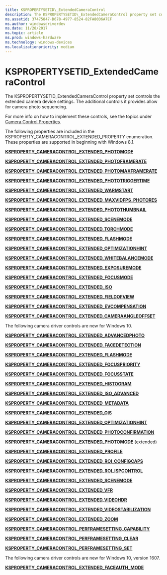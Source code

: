 ```yaml
---
title: KSPROPERTYSETID\_ExtendedCameraControl
description: The KSPROPERTYSETID\_ExtendedCameraControl property set controls the extended camera device settings. The additional controls it provides allow for camera photo sequencing.
ms.assetid: 37475847-D678-4977-8524-82FA80D6A7EF
ms.author: windowsdriverdev
ms.date: 11/28/2017
ms.topic: article
ms.prod: windows-hardware
ms.technology: windows-devices
ms.localizationpriority: medium
---
```


# KSPROPERTYSETID\_ExtendedCameraControl

The KSPROPERTYSETID\_ExtendedCameraControl property set controls the extended camera device settings. The additional controls it provides allow for camera photo sequencing.

For more info on how to implement these controls, see the topics under [Camera Control Properties](https://docs.microsoft.com/en-us/windows-hardware/drivers/stream/camera-control-properties#win8-1-extended-props).

The following properties are included in the KSPROPERTY\_CAMERACONTROL\_EXTENDED\_PROPERTY enumeration. These properties are supported in beginning with Windows 8.1.

[**KSPROPERTY\_CAMERACONTROL\_EXTENDED\_PHOTOMODE**](ksproperty-cameracontrol-extended-photomode.md)

[**KSPROPERTY\_CAMERACONTROL\_EXTENDED\_PHOTOFRAMERATE**](ksproperty-cameracontrol-extended-photoframerate.md)

[**KSPROPERTY\_CAMERACONTROL\_EXTENDED\_PHOTOMAXFRAMERATE**](ksproperty-cameracontrol-extended-photomaxframerate.md)

[**KSPROPERTY\_CAMERACONTROL\_EXTENDED\_PHOTOTRIGGERTIME**](ksproperty-cameracontrol-extended-phototriggertime.md)

[**KSPROPERTY\_CAMERACONTROL\_EXTENDED\_WARMSTART**](ksproperty-cameracontrol-extended-warmstart.md)

[**KSPROPERTY\_CAMERACONTROL\_EXTENDED\_MAXVIDFPS\_PHOTORES**](ksproperty-cameracontrol-extended-maxvidfps-photores.md)

[**KSPROPERTY\_CAMERACONTROL\_EXTENDED\_PHOTOTHUMBNAIL**](ksproperty-cameracontrol-extended-photothumbnail.md)

[**KSPROPERTY\_CAMERACONTROL\_EXTENDED\_SCENEMODE**](ksproperty-cameracontrol-extended-scenemode.md)

[**KSPROPERTY\_CAMERACONTROL\_EXTENDED\_TORCHMODE**](ksproperty-cameracontrol-extended-torchmode.md)

[**KSPROPERTY\_CAMERACONTROL\_EXTENDED\_FLASHMODE**](ksproperty-cameracontrol-extended-flashmode.md)

[**KSPROPERTY\_CAMERACONTROL\_EXTENDED\_OPTIMIZATIONHINT**](ksproperty-cameracontrol-extended-optimizationhint.md)

[**KSPROPERTY\_CAMERACONTROL\_EXTENDED\_WHITEBALANCEMODE**](ksproperty-cameracontrol-extended-whitebalancemode.md)

[**KSPROPERTY\_CAMERACONTROL\_EXTENDED\_EXPOSUREMODE**](ksproperty-cameracontrol-extended-exposuremode.md)

[**KSPROPERTY\_CAMERACONTROL\_EXTENDED\_FOCUSMODE**](ksproperty-cameracontrol-extended-focusmode.md)

[**KSPROPERTY\_CAMERACONTROL\_EXTENDED\_ISO**](ksproperty-cameracontrol-extended-iso.md)

[**KSPROPERTY\_CAMERACONTROL\_EXTENDED\_FIELDOFVIEW**](ksproperty-cameracontrol-extended-fieldofview.md)

[**KSPROPERTY\_CAMERACONTROL\_EXTENDED\_EVCOMPENSATION**](ksproperty-cameracontrol-extended-evcompensation.md)

[**KSPROPERTY\_CAMERACONTROL\_EXTENDED\_CAMERAANGLEOFFSET**](ksproperty-cameracontrol-extended-cameraangleoffset.md)

The following camera driver controls are new for Windows 10.

[**KSPROPERTY\_CAMERACONTROL\_EXTENDED\_ADVANCEDPHOTO**](ksproperty-cameracontrol-extended-advancedphoto.md)

[**KSPROPERTY\_CAMERACONTROL\_EXTENDED\_FACEDETECTION**](ksproperty-cameracontrol-extended-facedetection.md)

[**KSPROPERTY\_CAMERACONTROL\_EXTENDED\_FLASHMODE**](ksproperty-cameracontrol-extended-flashmode2.md)

[**KSPROPERTY\_CAMERACONTROL\_EXTENDED\_FOCUSPRIORITY**](ksproperty-cameracontrol-extended-focuspriority.md)

[**KSPROPERTY\_CAMERACONTROL\_EXTENDED\_FOCUSSTATE**](ksproperty-cameracontrol-extended-focusstate.md)

[**KSPROPERTY\_CAMERACONTROL\_EXTENDED\_HISTOGRAM**](ksproperty-cameracontrol-extended-histogram.md)

[**KSPROPERTY\_CAMERACONTROL\_EXTENDED\_ISO\_ADVANCED**](ksproperty-cameracontrol-extended-iso-advanced.md)

[**KSPROPERTY\_CAMERACONTROL\_EXTENDED\_METADATA**](ksproperty-cameracontrol-extended-metadata.md)

[**KSPROPERTY\_CAMERACONTROL\_EXTENDED\_OIS**](ksproperty-cameracontrol-extended-ois.md)

[**KSPROPERTY\_CAMERACONTROL\_EXTENDED\_OPTIMIZATIONHINT**](ksproperty-cameracontrol-extended-optimizationhint-.md)

[**KSPROPERTY\_CAMERACONTROL\_EXTENDED\_PHOTOCONFIRMATION**](ksproperty-cameracontrol-extended-photoconfirmation.md)

[**KSPROPERTY\_CAMERACONTROL\_EXTENDED\_PHOTOMODE**](ksproperty-cameracontrol-extended-photomode2.md) (extended)

[**KSPROPERTY\_CAMERACONTROL\_EXTENDED\_PROFILE**](ksproperty-cameracontrol-extended-profile.md)

[**KSPROPERTY\_CAMERACONTROL\_EXTENDED\_ROI\_CONFIGCAPS**](ksproperty-cameracontrol-extended-roi-configcaps.md)

[**KSPROPERTY\_CAMERACONTROL\_EXTENDED\_ROI\_ISPCONTROL**](ksproperty-cameracontrol-extended-roi-ispcontrol.md)

[**KSPROPERTY\_CAMERACONTROL\_EXTENDED\_SCENEMODE**](ksproperty-cameracontrol-extended-scenemode2.md)

[**KSPROPERTY\_CAMERACONTROL\_EXTENDED\_VFR**](ksproperty-cameracontrol-extended-vfr.md)

[**KSPROPERTY\_CAMERACONTROL\_EXTENDED\_VIDEOHDR**](ksproperty-cameracontrol-extended-videohdr.md)

[**KSPROPERTY\_CAMERACONTROL\_EXTENDED\_VIDEOSTABILIZATION**](ksproperty-cameracontrol-extended-videostabilization.md)

[**KSPROPERTY\_CAMERACONTROL\_EXTENDED\_ZOOM**](ksproperty-cameracontrol-extended-zoom.md)

[**KSPROPERTY\_CAMERACONTROL\_PERFRAMESETTING\_CAPABILITY**](ksproperty-cameracontrol-perframesetting-capability.md)

[**KSPROPERTY\_CAMERACONTROL\_PERFRAMESETTING\_CLEAR**](ksproperty-cameracontrol-perframesetting-clear.md)

[**KSPROPERTY\_CAMERACONTROL\_PERFRAMESETTING\_SET**](ksproperty-cameracontrol-perframesetting-set.md)

The following camera driver controls are new for Windows 10, version 1607.

[**KSPROPERTY\_CAMERACONTROL\_EXTENDED\_FACEAUTH\_MODE**](ksproperty-cameracontrol-extended-faceauth-mode.md)
